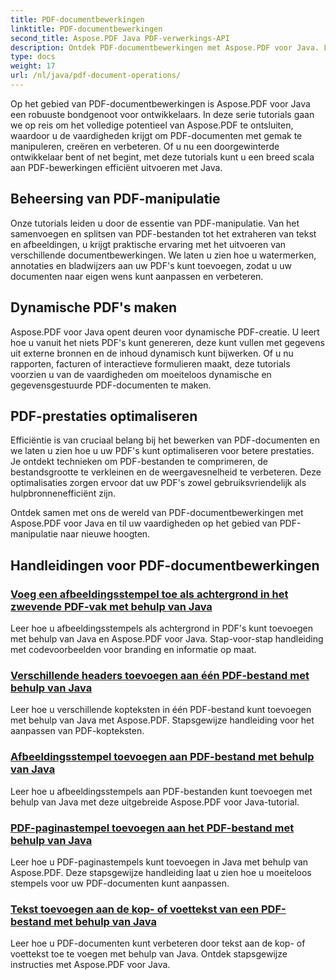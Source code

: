 ```yaml
---
title: PDF-documentbewerkingen
linktitle: PDF-documentbewerkingen
second_title: Aspose.PDF Java PDF-verwerkings-API
description: Ontdek PDF-documentbewerkingen met Aspose.PDF voor Java. Leer hoe u PDF's naadloos kunt manipuleren, maken en verbeteren in Java.
type: docs
weight: 17
url: /nl/java/pdf-document-operations/
---
```


Op het gebied van PDF-documentbewerkingen is Aspose.PDF voor Java een robuuste bondgenoot voor ontwikkelaars. In deze serie tutorials gaan we op reis om het volledige potentieel van Aspose.PDF te ontsluiten, waardoor u de vaardigheden krijgt om PDF-documenten met gemak te manipuleren, creëren en verbeteren. Of u nu een doorgewinterde ontwikkelaar bent of net begint, met deze tutorials kunt u een breed scala aan PDF-bewerkingen efficiënt uitvoeren met Java.

## Beheersing van PDF-manipulatie

Onze tutorials leiden u door de essentie van PDF-manipulatie. Van het samenvoegen en splitsen van PDF-bestanden tot het extraheren van tekst en afbeeldingen, u krijgt praktische ervaring met het uitvoeren van verschillende documentbewerkingen. We laten u zien hoe u watermerken, annotaties en bladwijzers aan uw PDF's kunt toevoegen, zodat u uw documenten naar eigen wens kunt aanpassen en verbeteren.

## Dynamische PDF's maken

Aspose.PDF voor Java opent deuren voor dynamische PDF-creatie. U leert hoe u vanuit het niets PDF's kunt genereren, deze kunt vullen met gegevens uit externe bronnen en de inhoud dynamisch kunt bijwerken. Of u nu rapporten, facturen of interactieve formulieren maakt, deze tutorials voorzien u van de vaardigheden om moeiteloos dynamische en gegevensgestuurde PDF-documenten te maken.

## PDF-prestaties optimaliseren

Efficiëntie is van cruciaal belang bij het bewerken van PDF-documenten en we laten u zien hoe u uw PDF's kunt optimaliseren voor betere prestaties. Je ontdekt technieken om PDF-bestanden te comprimeren, de bestandsgrootte te verkleinen en de weergavesnelheid te verbeteren. Deze optimalisaties zorgen ervoor dat uw PDF's zowel gebruiksvriendelijk als hulpbronnenefficiënt zijn.

Ontdek samen met ons de wereld van PDF-documentbewerkingen met Aspose.PDF voor Java en til uw vaardigheden op het gebied van PDF-manipulatie naar nieuwe hoogten.

## Handleidingen voor PDF-documentbewerkingen
### [Voeg een afbeeldingsstempel toe als achtergrond in het zwevende PDF-vak met behulp van Java](./add-image-stamp-as-background-in-floating-box-of-pdf-using-java/)
Leer hoe u afbeeldingsstempels als achtergrond in PDF's kunt toevoegen met behulp van Java en Aspose.PDF voor Java. Stap-voor-stap handleiding met codevoorbeelden voor branding en informatie op maat.
### [Verschillende headers toevoegen aan één PDF-bestand met behulp van Java](./adding-different-headers-in-one-pdf-file-using-java/)
Leer hoe u verschillende kopteksten in één PDF-bestand kunt toevoegen met behulp van Java met Aspose.PDF. Stapsgewijze handleiding voor het aanpassen van PDF-kopteksten.
### [Afbeeldingsstempel toevoegen aan PDF-bestand met behulp van Java](./adding-image-stamp-in-pdf-file-using-java/)
Leer hoe u afbeeldingsstempels aan PDF-bestanden kunt toevoegen met behulp van Java met deze uitgebreide Aspose.PDF voor Java-tutorial.
### [PDF-paginastempel toevoegen aan het PDF-bestand met behulp van Java](./adding-pdf-page-stamp-in-pdf-file-using-java/)
Leer hoe u PDF-paginastempels kunt toevoegen in Java met behulp van Aspose.PDF. Deze stapsgewijze handleiding laat u zien hoe u moeiteloos stempels voor uw PDF-documenten kunt aanpassen.
### [Tekst toevoegen aan de kop- of voettekst van een PDF-bestand met behulp van Java](./adding-text-in-header-or-footer-of-pdf-file-using-java/)
Leer hoe u PDF-documenten kunt verbeteren door tekst aan de kop- of voettekst toe te voegen met behulp van Java. Ontdek stapsgewijze instructies met Aspose.PDF voor Java.